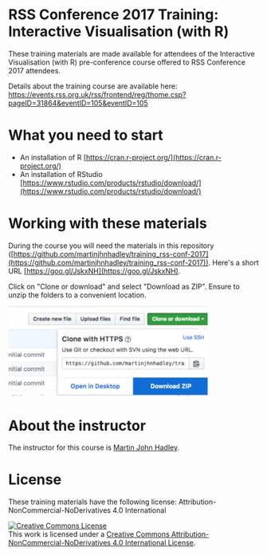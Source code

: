 # RSS Conference 2017 Training: Interactive Visualisation (with R)

These training materials are made available for attendees of the Interactive Visualisation (with R) pre-conference course offered to RSS Conference 2017 attendees.

Details about the training course are available here: https://events.rss.org.uk/rss/frontend/reg/thome.csp?pageID=31864&eventID=105&eventID=105

# What you need to start

- An installation of R [https://cran.r-project.org/](https://cran.r-project.org/)
- An installation of RStudio [https://www.rstudio.com/products/rstudio/download/](https://www.rstudio.com/products/rstudio/download/)

# Working with these materials

During the course you will need the materials in this repository ([https://github.com/martinjhnhadley/training_rss-conf-2017](https://github.com/martinjhnhadley/training_rss-conf-2017)). Here's a short URL [https://goo.gl/JskxNH](https://goo.gl/JskxNH).

Click on "Clone or download" and select "Download as ZIP". Ensure to unzip the folders to a convenient location.

<img src="/download-repo.png" width="400">

# About the instructor

The instructor for this course is [Martin John Hadley](https://www.linkedin.com/in/martinjohnhadley/).

# License

These training materials have the following license: Attribution-NonCommercial-NoDerivatives 4.0 International

<a rel="license" href="http://creativecommons.org/licenses/by-nc-nd/4.0/"><img alt="Creative Commons License" style="border-width:0" src="https://i.creativecommons.org/l/by-nc-nd/4.0/88x31.png" /></a><br />This work is licensed under a <a rel="license" href="http://creativecommons.org/licenses/by-nc-nd/4.0/">Creative Commons Attribution-NonCommercial-NoDerivatives 4.0 International License</a>.
